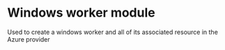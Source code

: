 # Windows worker module
Used to create a windows worker and all of its associated resource in the Azure provider
